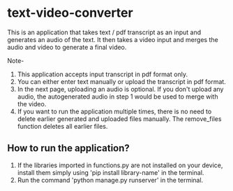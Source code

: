 # text-video-converter
This is an application that takes text / pdf transcript as an input and generates an audio of the text. It then takes a video input and merges the audio and video to generate a final video.

Note-
1. This application accepts input transcript in pdf format only.
2. You can either enter text manually or upload the transcript in pdf format.
3. In the next page, uploading an audio is optional. If you don't upload any audio, the autogenerated audio in step 1 would be used to merge with the video.
4. If you want to run the application multiple times, there is no need to delete earlier generated and uploaded files manually. The remove_files function deletes all earlier files.

How to run the application?  
---
1. If the libraries imported in functions.py are not installed on your device, install them simply using 'pip install library-name' in the terminal. 
2. Run the command 'python manage.py runserver' in the terminal.

